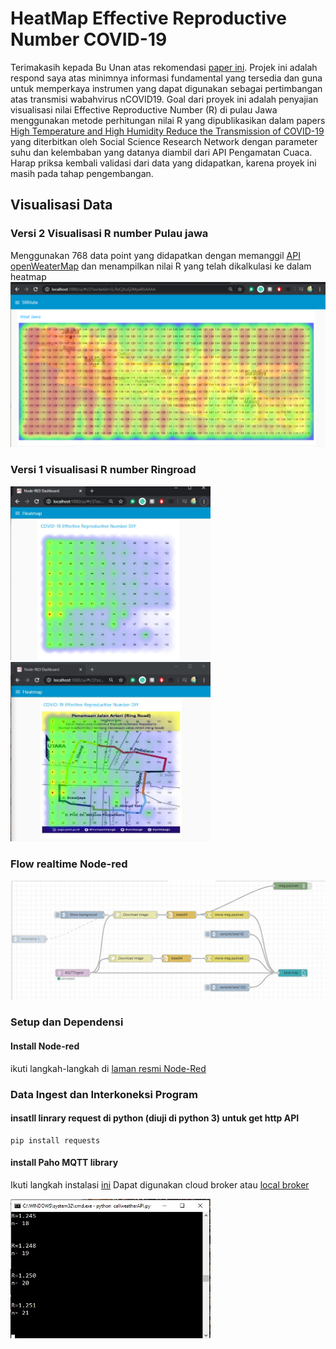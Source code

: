 # HeatMap Effective Reproductive Number COVID-19
Terimakasih kepada Bu Unan atas rekomendasi [paper ini](https://papers.ssrn.com/sol3/papers.cfm?abstract_id=3551767). Projek ini adalah respond saya atas minimnya informasi fundamental yang tersedia dan guna untuk memperkaya instrumen yang dapat digunakan sebagai pertimbangan atas transmisi wabahvirus nCOVID19. Goal dari proyek ini adalah penyajian visualisasi nilai Effective Reproductive Number (R) di pulau Jawa menggunakan metode perhitungan nilai R yang dipublikasikan dalam papers [High Temperature and High Humidity Reduce the Transmission of COVID-19](https://papers.ssrn.com/sol3/papers.cfm?abstract_id=3551767) yang diterbitkan oleh Social Science Research Network dengan parameter suhu dan kelembaban yang datanya diambil dari API Pengamatan Cuaca. Harap priksa kembali validasi dari data yang didapatkan, karena proyek ini masih pada tahap pengembangan.

## Visualisasi Data
### Versi 2 Visualisasi R number Pulau jawa
Menggunakan 768 data point yang didapatkan dengan memanggil [API openWeaterMap](https://openweathermap.org/current) dan menampilkan nilai R yang telah dikalkulasi ke dalam heatmap
<img src= https://github.com/wimbuhAdi/HeatMapCOVID-19-Effective-Reproductive-Number-DIY/blob/master/Node-red%20HeatMap%20Visualizer/heatMapJawa.jpg>

### Versi 1 visualisasi R number Ringroad
<img src= https://github.com/wimbuhAdi/HeatMapCOVID-19-Effective-Reproductive-Number-DIY/blob/master/Node-red%20HeatMap%20Visualizer/ringRoadheatMap.jpg width="320">   <img src= https://github.com/wimbuhAdi/HeatMapCOVID-19-Effective-Reproductive-Number-DIY/blob/master/Node-red%20HeatMap%20Visualizer/With%20Background%20Ring%20Road%20heatMap.jpg width="320">

### Flow realtime Node-red
<img src=https://github.com/wimbuhAdi/HeatMapCOVID-19-Effective-Reproductive-Number-DIY/blob/master/Node-red%20HeatMap%20Visualizer/flow_heatmap.jpg width="720">

### Setup dan Dependensi
#### Install Node-red
ikuti langkah-langkah di [laman resmi Node-Red](https://nodered.org/docs/getting-started/windows)

### Data Ingest dan Interkoneksi Program
#### insatll linrary request di python (diuji di python 3) untuk get http API
```
pip install requests
```
#### install Paho MQTT library
Ikuti langkah instalasi [ini](https://mosquitto.org/blog/2013/12/paho-mqtt-python-client/)
Dapat digunakan cloud broker atau [local broker](http://www.steves-internet-guide.com/install-mosquitto-broker/)

<img src=https://github.com/wimbuhAdi/HeatMapCOVID-19-Effective-Reproductive-Number-DIY/blob/master/Node-red%20HeatMap%20Visualizer/dataPULL.jpg width="320">
